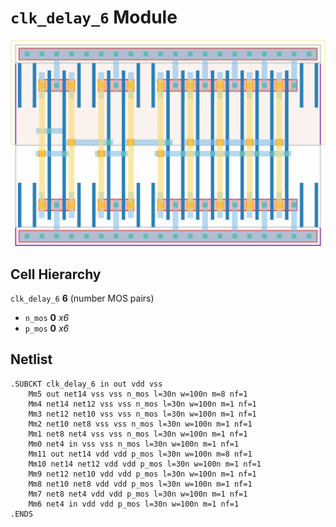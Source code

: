 # `clk_delay_6` Module
![Layout](clk_delay_6.png)

## Cell Hierarchy

`clk_delay_6` **6** (number MOS pairs)
- `n_mos` **0** *x6*
- `p_mos` **0** *x6*

## Netlist

```
.SUBCKT clk_delay_6 in out vdd vss
    Mm5 out net14 vss vss n_mos l=30n w=100n m=8 nf=1
    Mm4 net14 net12 vss vss n_mos l=30n w=100n m=1 nf=1
    Mm3 net12 net10 vss vss n_mos l=30n w=100n m=1 nf=1
    Mm2 net10 net8 vss vss n_mos l=30n w=100n m=1 nf=1
    Mm1 net8 net4 vss vss n_mos l=30n w=100n m=1 nf=1
    Mm0 net4 in vss vss n_mos l=30n w=100n m=1 nf=1
    Mm11 out net14 vdd vdd p_mos l=30n w=100n m=8 nf=1
    Mm10 net14 net12 vdd vdd p_mos l=30n w=100n m=1 nf=1
    Mm9 net12 net10 vdd vdd p_mos l=30n w=100n m=1 nf=1
    Mm8 net10 net8 vdd vdd p_mos l=30n w=100n m=1 nf=1
    Mm7 net8 net4 vdd vdd p_mos l=30n w=100n m=1 nf=1
    Mm6 net4 in vdd vdd p_mos l=30n w=100n m=1 nf=1
.ENDS
```
